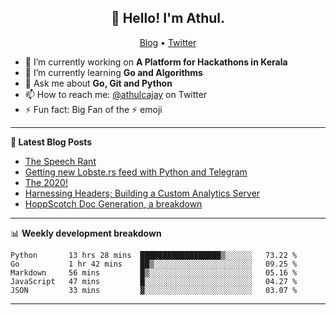 <h2 align="center">👋 Hello! I'm Athul.</h2>
<p align="center">
  <a href="https://blog.athulcyriac.xyz">Blog</a> •
  <a href="https://twitter.com/athulcajay">Twitter</a>
</p>


- 🔭 I’m currently working on **A Platform for Hackathons in Kerala**
- 🌱 I’m currently learning **Go and Algorithms**
- 💬 Ask me about **Go, Git and Python**
- 📫 How to reach me: [@athulcajay](https://twitter.com/athulcajay) on Twitter
- ⚡ Fun fact: Big Fan of the :zap: emoji

-------

**📝 Latest Blog Posts**

<!-- BLOG-POST-LIST:START -->
- [The Speech Rant](https://blog.athulcyriac.xyz/speech/)
- [Getting new Lobste.rs feed with Python and Telegram](https://blog.athulcyriac.xyz/lobsters_feed/)
- [The 2020!](https://blog.athulcyriac.xyz/2020/)
- [Harnessing Headers; Building a Custom Analytics Server](https://blog.athulcyriac.xyz/analytics_from_scratch/)
- [HoppScotch Doc Generation, a breakdown](https://blog.athulcyriac.xyz/hopp-gen/)
<!-- BLOG-POST-LIST:END -->

-------

📊 **Weekly development breakdown**
<!--START_SECTION:waka-->
```text
Python       13 hrs 28 mins  ██████████████████▒░░░░░░   73.22 % 
Go           1 hr 42 mins    ██▒░░░░░░░░░░░░░░░░░░░░░░   09.25 % 
Markdown     56 mins         █▒░░░░░░░░░░░░░░░░░░░░░░░   05.16 % 
JavaScript   47 mins         █░░░░░░░░░░░░░░░░░░░░░░░░   04.27 % 
JSON         33 mins         ▓░░░░░░░░░░░░░░░░░░░░░░░░   03.07 % 
```
<!--END_SECTION:waka-->

-------
